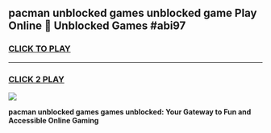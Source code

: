
## pacman unblocked games unblocked game Play Online 👋 Unblocked Games #abi97
<h3>
<a href="https://premium.freeplayer.one?title=pacman_unblocked_games&ref=21F">CLICK TO PLAY</a></h3>
<hr>

<h3>
<a href="https://premium.freeplayer.one?title=pacman_unblocked_games&ref=21F">CLICK 2 PLAY</a>
  
</h3>

<a href="https://premium.freeplayer.one?title=pacman_unblocked_games&ref=21F/"><img src="https://clearcache.store/games.png"></a>


**pacman unblocked games games unblocked: Your Gateway to Fun and Accessible Online Gaming**
